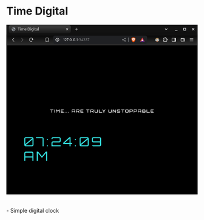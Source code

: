 # Time Digital

![](https://github.com/u-n-s-t-o-p-p-a-b-l-e/dashboard/blob/main/time-digital/img/time-digital.png)

<br>
- Simple digital clock
